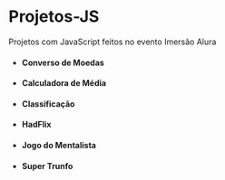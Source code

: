 # Projetos-JS

Projetos com JavaScript feitos no evento Imersão Alura

* #### Converso de Moedas </br>
* #### Calculadora de Média </br>
* #### Classificação </br>
* #### HadFlix </br>
* #### Jogo do Mentalista </br>
* #### Super Trunfo </br>
